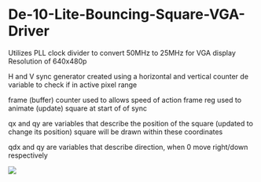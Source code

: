 # De-10-Lite-Bouncing-Square-VGA-Driver

Utilizes PLL clock divider to convert 50MHz to 25MHz for VGA display
Resolution of 640x480p 

H and V sync generator created using a horizontal and vertical counter
de variable to check if in active pixel range

frame (buffer) counter used to allows speed of action
frame reg used to animate (update) square at start of of sync

qx and qy are variables that describe the position of the square (updated to change its position)
square will be drawn within these coordinates

qdx and qy are variables that describe direction, when 0 move right/down respectively

![](https://github.com/JNario31/De-10-Lite-Bouncing-Square-VGA-Driver/blob/main/AeK3ccs%20-%20Imgur.gif)
